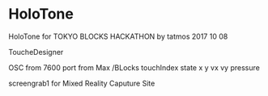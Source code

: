 # HoloTone
HoloTone for TOKYO BLOCKS HACKATHON
by tatmos 2017 10 08

ToucheDesigner

OSC from 7600 port from Max
/BLocks touchIndex state x y vx vy pressure

screengrab1 for Mixed Reality Caputure Site
